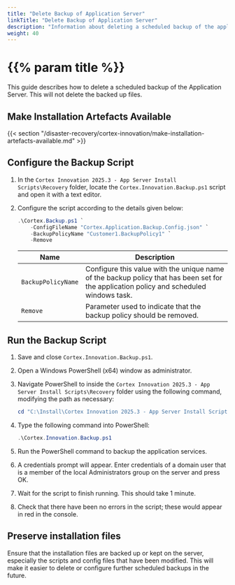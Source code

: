 ```yaml
---
title: "Delete Backup of Application Server"
linkTitle: "Delete Backup of Application Server"
description: "Information about deleting a scheduled backup of the application server."
weight: 40
---
```


# {{% param title %}}

This guide describes how to delete a scheduled backup of the Application Server. This will not delete the backed up files.

## Make Installation Artefacts Available
{{< section "/disaster-recovery/cortex-innovation/make-installation-artefacts-available.md" >}}

## Configure the Backup Script

1. In the `Cortex Innovation 2025.3 - App Server Install Scripts\Recovery` folder, locate the `Cortex.Innovation.Backup.ps1` script and open it with a text editor.
1. Configure the script according to the details given below:
    
    ```powershell
    .\Cortex.Backup.ps1 `
        -ConfigFileName "Cortex.Application.Backup.Config.json" `
        -BackupPolicyName "Customer1.BackupPolicy1" `
        -Remove
    ```

    | Name                                           | Description |
    |------------------------------------------------|-------------|
    |`BackupPolicyName`                              | Configure this value with the unique name of the backup policy that has been set for the application policy and scheduled windows task. |
    |`Remove`                                        | Parameter used to indicate that the backup policy should be removed.|

## Run the Backup Script

1. Save and close `Cortex.Innovation.Backup.ps1`.
1. Open a Windows PowerShell (x64) window as administrator.
1. Navigate PowerShell to inside the `Cortex Innovation 2025.3 - App Server Install Scripts\Recovery` folder using the following command, modifying the path as necessary:

    ```powershell
    cd "C:\Install\Cortex Innovation 2025.3 - App Server Install Scripts\Recovery"
    ```

1. Type the following command into PowerShell:

    ```powershell
    .\Cortex.Innovation.Backup.ps1
    ```

1. Run the PowerShell command to backup the application services.
1. A credentials prompt will appear. Enter credentials of a domain user that is a member of the local Administrators group on the server and press OK.
1. Wait for the script to finish running. This should take 1 minute.
1. Check that there have been no errors in the script; these would appear in red in the console.

## Preserve installation files

Ensure that the installation files are backed up or kept on the server, especially the scripts and config files that have been modified. This will make it easier to delete or configure further scheduled backups in the future.
